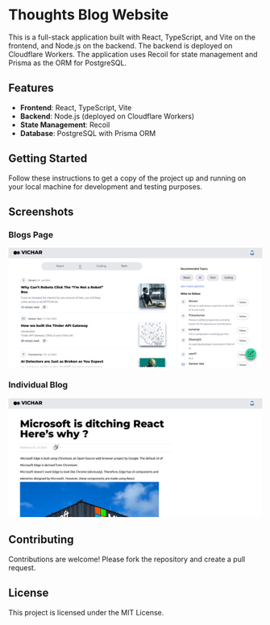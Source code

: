 # Thoughts Blog Website

This is a full-stack application built with React, TypeScript, and Vite on the frontend, and Node.js on the backend. The backend is deployed on Cloudflare Workers. The application uses Recoil for state management and Prisma as the ORM for PostgreSQL.

## Features

- **Frontend**: React, TypeScript, Vite
- **Backend**: Node.js (deployed on Cloudflare Workers)
- **State Management**: Recoil
- **Database**: PostgreSQL with Prisma ORM

## Getting Started

Follow these instructions to get a copy of the project up and running on your local machine for development and testing purposes.


## Screenshots

### Blogs Page
![Blogs page 1](/frontend/public/1.png)

### Individual Blog
![indiviual blog 2](/frontend/public/2.png)

## Contributing

Contributions are welcome! Please fork the repository and create a pull request.

## License

This project is licensed under the MIT License.

